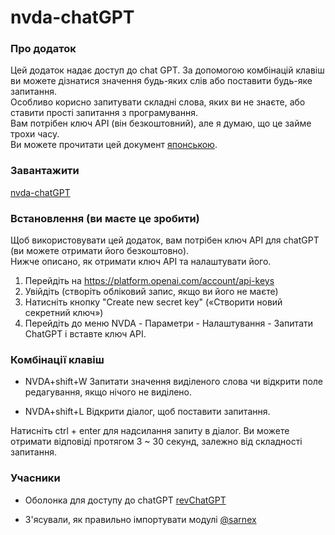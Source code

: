 # nvda-chatGPT

### Про додаток

Цей додаток надає доступ до chat GPT. За допомогою комбінацій клавіш ви можете дізнатися значення будь-яких слів або поставити будь-яке запитання.  
Особливо корисно запитувати складні слова, яких ви не знаєте, або ставити прості запитання з програмування.  
Вам потрібен ключ API (він безкоштовний), але я думаю, що це займе трохи часу.  
Ви можете прочитати цей документ [японською](https://github.com/mo29cg/nvda-chatGPT/blob/main/README.ja.md).

### Завантажити

[nvda-chatGPT](https://github.com/mo29cg/nvda-chatGPT/releases/latest/download/nvdaChatGPT.nvda-addon)

### Встановлення (ви маєте це зробити)

Щоб використовувати цей додаток, вам потрібен ключ API  для chatGPT (ви можете отримати його безкоштовно).  
Нижче описано, як отримати ключ API та налаштувати його.

1. Перейдіть на https://platform.openai.com/account/api-keys
2. Увійдіть (створіть обліковий запис, якщо ви його не маєте)
3. Натисніть кнопку "Create new secret key" («Створити новий секретний ключ»)
4. Перейдіть до меню NVDA - Параметри - Налаштування - Запитати ChatGPT і вставте ключ API.

### Комбінації клавіш

- NVDA+shift+W Запитати значення виділеного слова чи відкрити поле редагування, якщо нічого не виділено.

- NVDA+shift+L Відкрити діалог, щоб поставити запитання.

Натисніть ctrl + enter для надсилання запиту в діалог.
Ви можете отримати відповіді протягом 3 ~ 30 секунд, залежно від складності запитання.

### Учасники

- Оболонка для доступу до chatGPT [revChatGPT](https://github.com/acheong08/ChatGPT)

- З'ясували, як правильно імпортувати модулі [@sarnex](https://github.com/sarnex)
